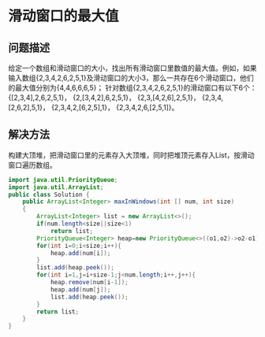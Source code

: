 # 滑动窗口的最大值
## 问题描述
给定一个数组和滑动窗口的大小，找出所有滑动窗口里数值的最大值。例如，如果输入数组{2,3,4,2,6,2,5,1}及滑动窗口的大小3，那么一共存在6个滑动窗口，他们的最大值分别为{4,4,6,6,6,5}； 针对数组{2,3,4,2,6,2,5,1}的滑动窗口有以下6个： {[2,3,4],2,6,2,5,1}， {2,[3,4,2],6,2,5,1}， {2,3,[4,2,6],2,5,1}， {2,3,4,[2,6,2],5,1}， {2,3,4,2,[6,2,5],1}， {2,3,4,2,6,[2,5,1]}。
## 解决方法
构建大顶堆，把滑动窗口里的元素存入大顶堆，同时把堆顶元素存入List，按滑动窗口遍历数组。
```java
import java.util.PriorityQueue;
import java.util.ArrayList;
public class Solution {
    public ArrayList<Integer> maxInWindows(int [] num, int size)
    {
        ArrayList<Integer> list = new ArrayList<>();
        if(num.length<size||size<1)
            return list;
        PriorityQueue<Integer> heap=new PriorityQueue<>((o1,o2)->o2-o1);
        for(int i=0;i<size;i++){
            heap.add(num[i]);
        }
        list.add(heap.peek());
        for(int i=1,j=i+size-1;j<num.length;i++,j++){
            heap.remove(num[i-1]);
            heap.add(num[j]);
            list.add(heap.peek());
        }
        return list;
    }
}
```